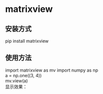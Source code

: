 # matrixview  
## 安装方式  
pip install matrixview  
## 使用方法  
import matrixview as mv
import numpy as np  
a = np.one((3, 4))  
mv.view(a)  
显示效果：  
